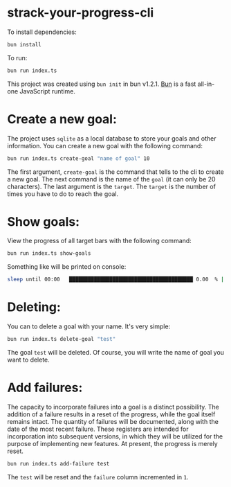 # strack-your-progress-cli

To install dependencies:

```bash
bun install
```

To run:

```bash
bun run index.ts
```

This project was created using `bun init` in bun v1.2.1. [Bun](https://bun.sh) is a fast all-in-one JavaScript runtime.

# Create a new goal:

The project uses `sqlite` as a local database to store your goals and other information. You can create a new goal with the following command:
```bash
bun run index.ts create-goal "name of goal" 10
```
The first argument, `create-goal` is the command that tells to the cli to create a new goal. The next command is the name of the `goal` (it can only be 20 characters). The last argument is the `target`. The `target` is the number of times you have to do to reach the goal.

# Show goals:

View the progress of all target bars with the following command:
```bash
bun run index.ts show-goals
```
Something like will be printed on console:
```bash
sleep until 00:00   ████████████████████████████████████████ 0.00  % | 0/31
```
# Deleting:

You can to delete a goal with your name. It's very simple: 
```bash
bun run index.ts delete-goal "test"
```
The goal `test` will be deleted. Of course, you will write the name of goal you want to delete.

# Add failures:

The capacity to incorporate failures into a goal is a distinct possibility.  The addition of a failure results in a reset of the progress, while the goal itself remains intact. The quantity of failures will be documented, along with the date of the most recent failure. These registers are intended for incorporation into subsequent versions, in which they will be utilized for the purpose of implementing new features. At present, the progress is merely reset.

```bash
bun run index.ts add-failure test
```
The `test` will be reset and the `failure` column incremented in `1`.
